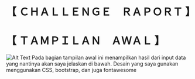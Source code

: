 # 【 ＣＨＡＬＬＥＮＧＥ　ＲＡＰＯＲＴ 】
# 【 ＴＡＭＰＩＬＡＮ　ＡＷＡＬ 】
![Alt Text]()
Pada bagian tampilan awal ini menampilkan hasil dari input data yang nantinya akan saya jelaskan di bawah. Desain yang saya gunakan menggunakan CSS, bootstrap, dan juga fontawesome

